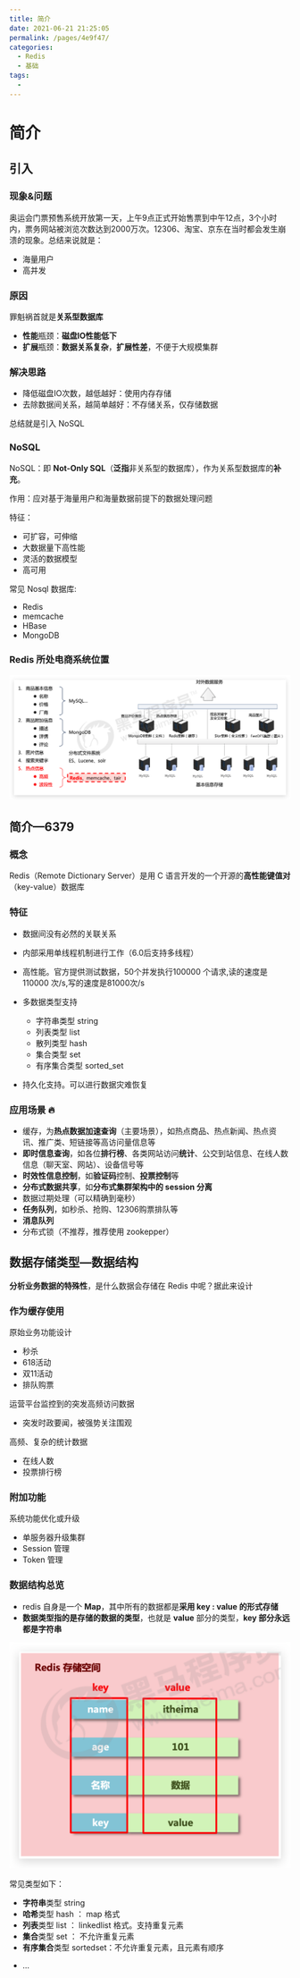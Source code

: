 ```yaml
---
title: 简介
date: 2021-06-21 21:25:05
permalink: /pages/4e9f47/
categories:
  - Redis
  - 基础
tags:
  - 
---
```

# 简介

## 引入

### 现象&问题

奥运会门票预售系统开放第一天，上午9点正式开始售票到中午12点，3个小时内，票务网站被浏览次数达到2000万次。12306、淘宝、京东在当时都会发生崩溃的现象。总结来说就是：

* 海量用户
* 高并发

### 原因

罪魁祸首就是**关系型数据库**

* **性能**瓶颈：**磁盘IO性能低下**
* **扩展**瓶颈：**数据关系复杂**，**扩展性差**，不便于大规模集群

### 解决思路

* 降低磁盘IO次数，越低越好：使用内存存储
* 去除数据间关系，越简单越好：不存储关系，仅存储数据

总结就是引入 NoSQL

### NoSQL

NoSQL：即 **Not-Only SQL**（**泛指**非关系型的数据库），作为关系型数据库的**补充**。

作用：应对基于海量用户和海量数据前提下的数据处理问题

特征：

* 可扩容，可伸缩
* 大数据量下高性能
* 灵活的数据模型
* 高可用

常见 Nosql 数据库:

* Redis
* memcache
* HBase
* MongoDB

### Redis 所处电商系统位置

![image-20210224222012508](../images/image-20210224222012508.png)

## 简介—6379

### 概念

Redis（Remote Dictionary Server）是用 C 语言开发的一个开源的**高性能键值对**（key-value）数据库

### 特征

* 数据间没有必然的关联关系
* 内部采用单线程机制进行工作（6.0后支持多线程）
* 高性能。官方提供测试数据，50个并发执行100000 个请求,读的速度是110000 次/s,写的速度是81000次/s
* 多数据类型支持

  * 字符串类型 string
  * 列表类型 list
  * 散列类型 hash
  * 集合类型 set
  * 有序集合类型 sorted_set
* 持久化支持。可以进行数据灾难恢复

### 应用场景 🔥

* 缓存，为**热点数据加速查询**（主要场景），如热点商品、热点新闻、热点资讯、推广类、短链接等高访问量信息等
* **即时信息查询**，如各位**排行榜**、各类网站访问**统计**、公交到站信息、在线人数信息（聊天室、网站）、设备信号等
* **时效性信息控制**，如**验证码**控制、**投票控制**等
* **分布式数据共享**，如**分布式集群架构中的 session 分离**
* 数据过期处理（可以精确到毫秒）
* **任务队列**，如秒杀、抢购、12306购票排队等
* **消息队列**
* 分布式锁（不推荐，推荐使用 zookepper）

## 数据存储类型—数据结构

**分析业务数据的特殊性**，是什么数据会存储在 Redis 中呢？据此来设计

### 作为缓存使用

原始业务功能设计

* 秒杀
* 618活动
* 双11活动
* 排队购票

运营平台监控到的突发高频访问数据

* 突发时政要闻，被强势关注围观

高频、复杂的统计数据

* 在线人数
* 投票排行榜

### 附加功能

系统功能优化或升级

* 单服务器升级集群
* Session 管理
* Token 管理

### 数据结构总览

* redis 自身是一个 **Map**，其中所有的数据都是**采用 key : value 的形式存储**
* **数据类型指的是存储的数据的类型**，也就是 **value** 部分的类型，**key 部分永远都是字符串**

<img src="../images/image-20210224225852838.png" alt="image-20210224225852838" style="zoom:50%;" />

常见类型如下：

- **字符串**类型 string
- **哈希**类型 hash ： map 格式
- **列表**类型 list ： linkedlist 格式。支持重复元素
- **集合**类型 set ： 不允许重复元素
- **有序集合**类型 sortedset：不允许重复元素，且元素有顺序

* ...